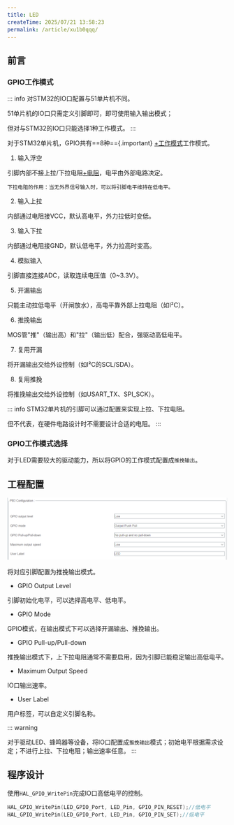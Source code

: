 ```yaml
---
title: LED
createTime: 2025/07/21 13:58:23
permalink: /article/xu1b0qqq/
---
```

## 前言

### GPIO工作模式

::: info
对STM32的IO口配置与51单片机不同。

51单片机的IO口只需定义引脚即可，即可使用输入输出模式；

但对与STM32的IO口只能选择1种工作模式。
:::

对于STM32单片机，GPIO共有==8种=={.important} [+工作模式]工作模式。

[+工作模式]:
    GPIO大类上分为`输入`、`输出`模式，但是在使用中需要配置成具体的工作模式（8种工作模式种的1种）。

1. 输入浮空

引脚内部不接上拉/下拉电阻[+电阻]，电平由外部电路决定。

[+电阻]:
    上拉电阻的作用：当无外界信号输入时，可以将引脚电平维持在高电平。

    下拉电阻的作用：当无外界信号输入时，可以将引脚电平维持在低电平。

2. 输入上拉

内部通过电阻接VCC，默认高电平，外力拉低时变低。

3. 输入下拉

内部通过电阻接GND，默认低电平，外力拉高时变高。

4. 模拟输入

引脚直接连接ADC，读取连续电压值（0~3.3V）。

5. 开漏输出

只能主动拉低电平（开闸放水），高电平靠外部上拉电阻（如I²C）。

6. 推挽输出

MOS管"推"（输出高）和"拉"（输出低）配合，强驱动高低电平。

7. 复用开漏

将开漏输出交给外设控制（如I²C的SCL/SDA）。

8. 复用推挽

将推挽输出交给外设控制（如USART_TX、SPI_SCK）。

::: info
STM32单片机的引脚可以通过配置来实现上拉、下拉电阻。

但不代表，在硬件电路设计时不需要设计合适的电阻。
:::

### GPIO工作模式选择

对于LED需要较大的驱动能力，所以将GPIO的工作模式配置成`推挽输出`。

## 工程配置

![LED配置](../picture/LED配置.png)

将对应引脚配置为推挽输出模式。

* GPIO Output Level 

引脚初始化电平，可以选择高电平、低电平。

* GPIO Mode 

GPIO模式，在输出模式下可以选择开漏输出、推挽输出。

* GPIO Pull-up/Pull-down

推挽输出模式下，上下拉电阻通常不需要启用，因为引脚已能稳定输出高低电平。

* Maximum Output Speed

IO口输出速率。

* User Label

用户标签，可以自定义引脚名称。

::: warning

 对于驱动LED、蜂鸣器等设备，将IO口配置成`推挽输出`模式；初始电平根据需求设定；不进行上拉、下拉电阻；输出速率任意。
:::

## 程序设计

使用`HAL_GPIO_WritePin`完成IO口高低电平的控制。

```c
HAL_GPIO_WritePin(LED_GPIO_Port, LED_Pin, GPIO_PIN_RESET);//低电平
HAL_GPIO_WritePin(LED_GPIO_Port, LED_Pin, GPIO_PIN_SET);//低电平
```